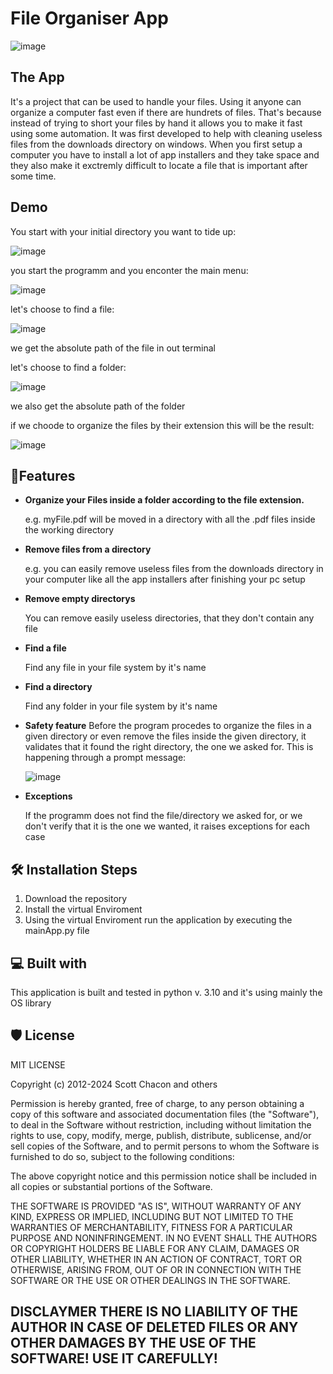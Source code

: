 # File Organiser App

![image](https://github.com/Stavros-Stathopoulos/fileOrganizer/assets/38631315/1eec078e-6b15-4982-84d7-3c87eeb19247)


## The App

  It's a project that can be used to handle your files. Using it anyone can organize a computer fast even if there are hundrets of files. That's because instead of trying to short your files by hand
  it allows you to make it fast using some automation. It was first developed to help with cleaning useless files from the downloads directory on windows. When you first setup a computer you have to install a lot of app installers
  and they take space and they also make it exctremly difficult to locate a file that is important after some time.

## Demo

You start with your initial directory you want to tide up:

![image](https://github.com/Stavros-Stathopoulos/fileOrganizer/assets/38631315/c2de60e4-7400-4bfe-997f-0146a1529d0f)

you start the programm and you enconter the main menu:

![image](https://github.com/Stavros-Stathopoulos/fileOrganizer/assets/38631315/ff4a2d7e-558f-483f-b2d8-9fb65fcbeec6)

let's choose to find a file:

![image](https://github.com/Stavros-Stathopoulos/fileOrganizer/assets/38631315/5395f1d0-1e4b-4edb-943b-1231daca017b)

we get the absolute path of the file in out terminal

let's choose to find a folder:

![image](https://github.com/Stavros-Stathopoulos/fileOrganizer/assets/38631315/c5e7ab3e-f7d4-4074-8f60-7479a9dc24cc)

we also get the absolute path of the folder

if we choode to organize the files by their extension this will be the result:

![image](https://github.com/Stavros-Stathopoulos/fileOrganizer/assets/38631315/5b37e1b5-6f9c-4b90-bb2d-d332cf83317b)



## 🧐Features

  - **Organize your Files inside a folder according to the file extension.**
    
      e.g. myFile.pdf will be moved in a directory with all the .pdf files inside the working directory
  - **Remove files from a directory**

      e.g. you can easily remove useless files from the downloads directory in your computer like all the app installers after finishing your pc setup
  - **Remove empty directorys**

      You can remove easily useless directories, that they don't contain any file 
  - **Find a file**

      Find any file in your file system by it's name 

  - **Find a directory**
    
      Find any folder in your file system by it's name

  - **Safety feature**
      Before the program procedes to organize the files in a given directory or even remove the files inside the given directory, it validates that it found the right directory, the one we asked for. This is happening through a prompt message:

    ![image](https://github.com/Stavros-Stathopoulos/fileOrganizer/assets/38631315/a4c61e79-2e09-48c4-9764-7bfc406ea6b6)

  - **Exceptions**
    
      If the programm does not find the file/directory we asked for, or we don't verify that it is the one we wanted, it raises exceptions for each case

## 🛠 Installation Steps

  1. Download the repository
  2. Install the virtual Enviroment
  3. Using the virtual Enviroment run the application by executing the mainApp.py file

## 💻 Built with

  This application is built and tested in python v. 3.10
  and it's using mainly the OS library

## 🛡 License

  MIT LICENSE

  Copyright (c) 2012-2024 Scott Chacon and others

  Permission is hereby granted, free of charge, to any person obtaining
  a copy of this software and associated documentation files (the
  "Software"), to deal in the Software without restriction, including
  without limitation the rights to use, copy, modify, merge, publish,
  distribute, sublicense, and/or sell copies of the Software, and to
  permit persons to whom the Software is furnished to do so, subject to
  the following conditions:
  
  The above copyright notice and this permission notice shall be
  included in all copies or substantial portions of the Software.
  
  THE SOFTWARE IS PROVIDED "AS IS", WITHOUT WARRANTY OF ANY KIND,
  EXPRESS OR IMPLIED, INCLUDING BUT NOT LIMITED TO THE WARRANTIES OF
  MERCHANTABILITY, FITNESS FOR A PARTICULAR PURPOSE AND
  NONINFRINGEMENT. IN NO EVENT SHALL THE AUTHORS OR COPYRIGHT HOLDERS BE
  LIABLE FOR ANY CLAIM, DAMAGES OR OTHER LIABILITY, WHETHER IN AN ACTION
  OF CONTRACT, TORT OR OTHERWISE, ARISING FROM, OUT OF OR IN CONNECTION
  WITH THE SOFTWARE OR THE USE OR OTHER DEALINGS IN THE SOFTWARE.


##  DISCLAYMER THERE IS NO LIABILITY OF THE AUTHOR IN CASE OF DELETED FILES OR ANY OTHER DAMAGES BY THE USE OF THE SOFTWARE! USE IT CAREFULLY!

